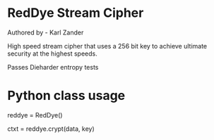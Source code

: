 # RedDye Stream Cipher

Authored by - Karl Zander

High speed stream cipher that uses a 256 bit key to achieve ultimate security at the highest speeds.

Passes Dieharder entropy tests


# Python class usage
reddye = RedDye()

ctxt = reddye.crypt(data, key)
